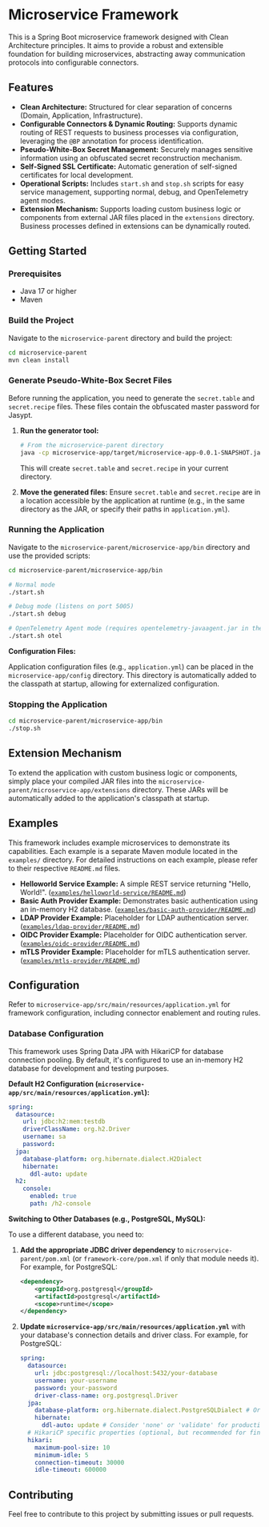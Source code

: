 # Microservice Framework

This is a Spring Boot microservice framework designed with Clean Architecture principles. It aims to provide a robust and extensible foundation for building microservices, abstracting away communication protocols into configurable connectors.

## Features

*   **Clean Architecture:** Structured for clear separation of concerns (Domain, Application, Infrastructure).
*   **Configurable Connectors & Dynamic Routing:** Supports dynamic routing of REST requests to business processes via configuration, leveraging the `@BP` annotation for process identification.
*   **Pseudo-White-Box Secret Management:** Securely manages sensitive information using an obfuscated secret reconstruction mechanism.
*   **Self-Signed SSL Certificate:** Automatic generation of self-signed certificates for local development.
*   **Operational Scripts:** Includes `start.sh` and `stop.sh` scripts for easy service management, supporting normal, debug, and OpenTelemetry agent modes.
*   **Extension Mechanism:** Supports loading custom business logic or components from external JAR files placed in the `extensions` directory. Business processes defined in extensions can be dynamically routed.

## Getting Started

### Prerequisites

*   Java 17 or higher
*   Maven

### Build the Project

Navigate to the `microservice-parent` directory and build the project:

```bash
cd microservice-parent
mvn clean install
```

### Generate Pseudo-White-Box Secret Files

Before running the application, you need to generate the `secret.table` and `secret.recipe` files. These files contain the obfuscated master password for Jasypt.

1.  **Run the generator tool:**
    ```bash
    # From the microservice-parent directory
    java -cp microservice-app/target/microservice-app-0.0.1-SNAPSHOT.jar blog.eric231.framework.infrastructure.security.PseudoWhiteBoxGenerator
    ```
    This will create `secret.table` and `secret.recipe` in your current directory.

2.  **Move the generated files:** Ensure `secret.table` and `secret.recipe` are in a location accessible by the application at runtime (e.g., in the same directory as the JAR, or specify their paths in `application.yml`).

### Running the Application

Navigate to the `microservice-parent/microservice-app/bin` directory and use the provided scripts:

```bash
cd microservice-parent/microservice-app/bin

# Normal mode
./start.sh

# Debug mode (listens on port 5005)
./start.sh debug

# OpenTelemetry Agent mode (requires opentelemetry-javaagent.jar in the bin directory)
./start.sh otel
```

**Configuration Files:**

Application configuration files (e.g., `application.yml`) can be placed in the `microservice-app/config` directory. This directory is automatically added to the classpath at startup, allowing for externalized configuration.

### Stopping the Application

```bash
cd microservice-parent/microservice-app/bin
./stop.sh
```

## Extension Mechanism

To extend the application with custom business logic or components, simply place your compiled JAR files into the `microservice-parent/microservice-app/extensions` directory. These JARs will be automatically added to the application's classpath at startup.

## Examples

This framework includes example microservices to demonstrate its capabilities. Each example is a separate Maven module located in the `examples/` directory. For detailed instructions on each example, please refer to their respective `README.md` files.

*   **Helloworld Service Example:** A simple REST service returning "Hello, World!". ([`examples/helloworld-service/README.md`](examples/helloworld-service/README.md))
*   **Basic Auth Provider Example:** Demonstrates basic authentication using an in-memory H2 database. ([`examples/basic-auth-provider/README.md`](examples/basic-auth-provider/README.md))
*   **LDAP Provider Example:** Placeholder for LDAP authentication server. ([`examples/ldap-provider/README.md`](examples/ldap-provider/README.md))
*   **OIDC Provider Example:** Placeholder for OIDC authentication server. ([`examples/oidc-provider/README.md`](examples/oidc-provider/README.md))
*   **mTLS Provider Example:** Placeholder for mTLS authentication server. ([`examples/mtls-provider/README.md`](examples/mtls-provider/README.md))


## Configuration

Refer to `microservice-app/src/main/resources/application.yml` for framework configuration, including connector enablement and routing rules.

### Database Configuration

This framework uses Spring Data JPA with HikariCP for database connection pooling. By default, it's configured to use an in-memory H2 database for development and testing purposes.

**Default H2 Configuration (`microservice-app/src/main/resources/application.yml`):**

```yaml
spring:
  datasource:
    url: jdbc:h2:mem:testdb
    driverClassName: org.h2.Driver
    username: sa
    password: 
  jpa:
    database-platform: org.hibernate.dialect.H2Dialect
    hibernate:
      ddl-auto: update
  h2:
    console:
      enabled: true
      path: /h2-console
```

**Switching to Other Databases (e.g., PostgreSQL, MySQL):**

To use a different database, you need to:

1.  **Add the appropriate JDBC driver dependency** to `microservice-parent/pom.xml` (or `framework-core/pom.xml` if only that module needs it). For example, for PostgreSQL:

    ```xml
    <dependency>
        <groupId>org.postgresql</groupId>
        <artifactId>postgresql</artifactId>
        <scope>runtime</scope>
    </dependency>
    ```

2.  **Update `microservice-app/src/main/resources/application.yml`** with your database's connection details and driver class. For example, for PostgreSQL:

    ```yaml
    spring:
      datasource:
        url: jdbc:postgresql://localhost:5432/your-database
        username: your-username
        password: your-password
        driver-class-name: org.postgresql.Driver
      jpa:
        database-platform: org.hibernate.dialect.PostgreSQLDialect # Or appropriate dialect for your DB
        hibernate:
          ddl-auto: update # Consider 'none' or 'validate' for production
      # HikariCP specific properties (optional, but recommended for fine-tuning)
      hikari:
        maximum-pool-size: 10
        minimum-idle: 5
        connection-timeout: 30000
        idle-timeout: 600000
    ```

## Contributing

Feel free to contribute to this project by submitting issues or pull requests.